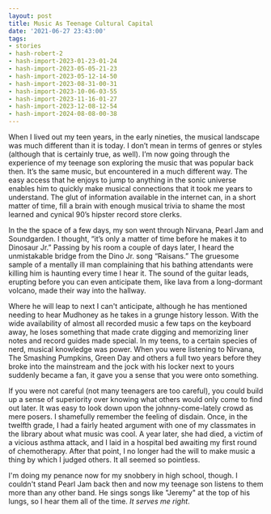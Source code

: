 ```yaml
---
layout: post
title: Music As Teenage Cultural Capital
date: '2021-06-27 23:43:00'
tags:
- stories
- hash-robert-2
- hash-import-2023-01-23-01-24
- hash-import-2023-05-05-21-23
- hash-import-2023-05-12-14-50
- hash-import-2023-08-31-00-31
- hash-import-2023-10-06-03-55
- hash-import-2023-11-16-01-27
- hash-import-2023-12-08-12-54
- hash-import-2024-08-08-00-38
---
```


When I lived out my teen years, in the early nineties, the musical landscape was much different than it is today. I don’t mean in terms of genres or styles (although that is certainly true, as well). I’m now going through the experience of my teenage son exploring the music that was popular back then. It’s the same music, but encountered in a much different way. The easy access that he enjoys to jump to anything in the sonic universe enables him to quickly make musical connections that it took me years to understand. The glut of information available in the internet can, in a short matter of time, fill a brain with enough musical trivia to shame the most learned and cynical 90’s hipster record store clerks.

In the the space of a few days, my son went through Nirvana, Pearl Jam and Soundgarden. I thought, “it’s only a matter of time before he makes it to Dinosaur Jr.” Passing by his room a couple of days later, I heard the unmistakable bridge from the Dino Jr. song “Raisans.” The gruesome sample of a mentally ill man complaining that his bathing attendants were killing him is haunting every time I hear it. The sound of the guitar leads, erupting before you can even anticipate them, like lava from a long-dormant volcano, made their way into the hallway.

Where he will leap to next I can't anticipate, although he has mentioned needing to hear Mudhoney as he takes in a grunge history lesson. With the wide availability of almost all recorded music a few taps on the keyboard away, he loses something that made crate digging and memorizing liner notes and record guides made special. In my teens, to a certain species of nerd, musical knowledge was power. When you were listening to Nirvana, The Smashing Pumpkins, Green Day and others a full two years before they broke into the mainstream and the jock with his locker next to yours suddenly became a fan, it gave you a sense that you were onto something.

If you were not careful (not many teenagers are too careful), you could build up a sense of superiority over knowing what others would only come to find out later. It was easy to look down upon the johnny-come-lately crowd as mere posers. I shamefully remember the feeling of disdain. Once, in the twelfth grade, I had a fairly heated argument with one of my classmates in the library about what music was cool. A year later, she had died, a victim of a vicious asthma attack, and I laid in a hospital bed awaiting my first round of chemotherapy. After that point, I no longer had the will to make music a thing by which I judged others. It all seemed so pointless.

I'm doing my penance now for my snobbery in high school, though. I couldn't stand Pearl Jam back then and now my teenage son listens to them more than any other band. He sings songs like "Jeremy" at the top of his lungs, so I hear them all of the time. _It serves me right_.

